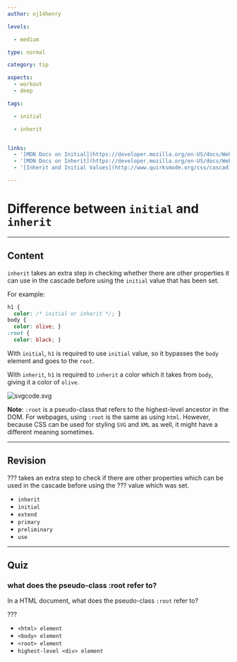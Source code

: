 ```yaml
---
author: oj14henry

levels:

  - medium

type: normal

category: tip

aspects:
  - workout
  - deep

tags:

  - initial

  - inherit


links:
  - '[MDN Docs on Initial](https://developer.mozilla.org/en-US/docs/Web/CSS/initial){documentation}'
  - '[MDN Docs on Inherit](https://developer.mozilla.org/en-US/docs/Web/CSS/inherit){documentation}'
  - '[Inherit and Initial Values](http://www.quirksmode.org/css/cascading/values.html){website}'

---
```


# Difference between `initial` and `inherit`

---
## Content

`inherit` takes an extra step in checking whether there are other properties it can use in the cascade before using the `initial` value that has been set.

For example:

```css
h1 {
  color: /* initial or inherit */; }
body {
  color: olive; }
:root {
  color: black; }
```
With `initial`, `h1` is required to use `initial` value, so it bypasses the `body` element and goes to the `root`.

With `inherit`, `h1` is required to `inherit` a color which it takes from `body`, giving it a color of `olive`.

![svgcode.svg](https://img.enkipro.com/0d81cd27685cc754054dbf596bc3618f.png)

**Note**: `:root` is a pseudo-class that refers to the highest-level ancestor in the DOM. For webpages, using `:root` is the same as using `html`. However, because CSS can be used for styling `SVG` and `XML` as well, it might have a different meaning sometimes.

---
## Revision

??? takes an extra step to check if there are other properties which can be used in the cascade before using the ??? value which was set.

* `inherit`
* `initial`
* `extend`
* `primary`
* `preliminary`
* `use`

---
## Quiz
### what does the pseudo-class :root refer to?

In a HTML document, what does the pseudo-class `:root` refer to?

 ???

* `<html> element`
* `<body> element`
* `<root> element`
* `highest-level <div> element`
